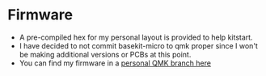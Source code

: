 # Firmware

- A pre-compiled hex for my personal layout is provided to help kitstart.
- I have decided to not commit basekit-micro to qmk proper since I won't be
making additional versions or PCBs at this point.
- You can find my firmware in a [personal QMK branch here](https://github.com/aadriance/qmk_firmware/tree/basekitmicro/keyboards/basekitmicro)
